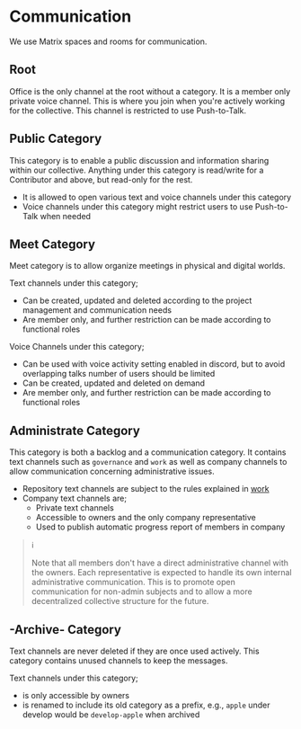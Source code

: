 # Communication

We use Matrix spaces and rooms for communication.

## Root

Office is the only channel at the root without a category. It is a member only
private voice channel. This is where you join when you're actively working for
the collective. This channel is restricted to use Push-to-Talk.

## Public Category

This category is to enable a public discussion and information sharing within
our collective. Anything under this category is read/write for a Contributor and
above, but read-only for the rest.

- It is allowed to open various text and voice channels under this category
- Voice channels under this category might restrict users to use Push-to-Talk
  when needed

## Meet Category

Meet category is to allow organize meetings in physical and digital worlds.

Text channels under this category;

- Can be created, updated and deleted according to the project management and
  communication needs
- Are member only, and further restriction can be made according to functional
  roles

Voice Channels under this category;

- Can be used with voice activity setting enabled in discord, but to avoid
  overlapping talks number of users should be limited
- Can be created, updated and deleted on demand
- Are member only, and further restriction can be made according to functional
  roles

## Administrate Category

This category is both a backlog and a communication category. It contains text
channels such as `governance` and `work` as well as company channels to allow
communication concerning administrative issues.

- Repository text channels are subject to the rules explained in
  [work](./work.md)
- Company text channels are;
  - Private text channels
  - Accessible to owners and the only company representative
  - Used to publish automatic progress report of members in company

> :information_source:
>
> Note that all members don't have a direct administrative channel with the
> owners. Each representative is expected to handle its own internal
> administrative communication. This is to promote open communication for
> non-admin subjects and to allow a more decentralized collective structure for
> the future.

## -Archive- Category

Text channels are never deleted if they are once used actively. This category
contains unused channels to keep the messages.

Text channels under this category;

- is only accessible by owners
- is renamed to include its old category as a prefix, e.g., `apple` under
  develop would be `develop-apple` when archived
